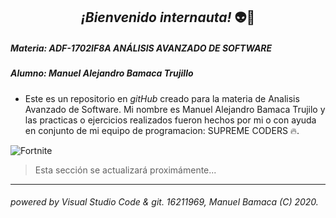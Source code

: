 
## <center> *¡Bienvenido internauta!* :alien::raised_hands: </center>

##### Materia: ADF-1702IF8A ANÁLISIS AVANZADO DE SOFTWARE
##### Alumno: Manuel Alejandro Bamaca Trujillo
  - Este es un repositorio en _gitHub_ creado para la materia de Analisis Avanzado de Software.
  Mi nombre es Manuel Alejandro Bamaca Trujilo y las practicas o ejercicios realizados fueron hechos por mi o con ayuda en conjunto de mi equipo de programacion: SUPREME CODERS :fire:.

  ![Fortnite](https://progameguides.com/wp-content/uploads/2020/02/featured-fortnite-c2-season2-guide.jpg)

  > Esta sección se actualizará proximámente...

___
###### powered by Visual Studio Code & git. 16211969, Manuel Bamaca (C) 2020.


